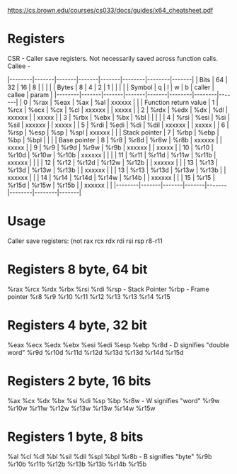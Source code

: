 https://cs.brown.edu/courses/cs033/docs/guides/x64_cheatsheet.pdf

# Registers

CSR    - Caller save registers. Not necessarily saved across function calls.
Callee -

|--------|-------|-------|-------|-------|--------|--------|-------|
| Bits   | 64    | 32    | 16    | 8     |        |        |       |
| Bytes  | 8     | 4     | 2     | 1     |        |        |       |
| Symbol | q     | l     | w     | b     | caller | callee | param |
|--------|-------|-------|-------|-------|--------|--------|-------|
| 0      | %rax  | %eax  | %ax   | %al   | xxxxxx |        |       | Function return value
| 1      | %rcx  | %ecx  | %cx   | %cl   | xxxxxx |        | xxxxx |
| 2      | %rdx  | %edx  | %dx   | %dl   | xxxxxx |        | xxxxx |
| 3      | %rbx  | %ebx  | %bx   | %bl   |        |        |       |
| 4      | %rsi  | %esi  | %si   | %sil  | xxxxxx |        | xxxxx |
| 5      | %rdi  | %edi  | %di   | %dil  | xxxxxx |        | xxxxx |
| 6      | %rsp  | %esp  | %sp   | %spl  | xxxxxx |        |       | Stack pointer
| 7      | %rbp  | %ebp  | %bp   | %bpl  |        |        |       | Base pointer
| 8      | %r8   | %r8d  | %r8w  | %r8b  | xxxxxx |        | xxxxx |
| 9      | %r9   | %r9d  | %r9w  | %r9b  | xxxxxx |        | xxxxx |
| 10     | %r10  | %r10d | %r10w | %r10b | xxxxxx |        |       |
| 11     | %r11  | %r11d | %r11w | %r11b | xxxxxx |        |       |
| 12     | %r12  | %r12d | %r12w | %r12b |        | xxxxxx |       |
| 13     | %r13  | %r13d | %r13w | %r13b |        | xxxxxx |       |
| 13     | %r13  | %r13d | %r13w | %r13b |        | xxxxxx |       |
| 14     | %r14  | %r14d | %r14w | %r14b |        | xxxxxx |       |
| 15     | %r15  | %r15d | %r15w | %r15b |        | xxxxxx |       |
|--------|-------|-------|-------|-------|--------|--------|-------|

# Usage

Caller save registers: (not
rax
rcx
rdx
rdi
rsi
rsp
r8-r11


# Registers 8 byte, 64 bit

%rax
%rcx
%rdx
%rbx
%rsi
%rdi
%rsp - Stack Pointer
%rbp - Frame pointer
%r8
%r9
%r10
%r11
%r12
%r13
%r13
%r14
%r15

# Registers 4 byte, 32 bit

%eax
%ecx
%edx
%ebx
%esi
%edi
%esp
%ebp
%r8d  - D signifies "double word"
%r9d
%r10d
%r11d
%r12d
%r13d
%r13d
%r14d
%r15d

# Registers 2 byte, 16 bits

%ax
%cx
%dx
%bx
%si
%di
%sp
%bp
%r8w - W signifies "word"
%r9w
%r10w
%r11w
%r12w
%r13w
%r13w
%r14w
%r15w

# Registers 1 byte, 8 bits

%al
%cl
%dl
%bl
%sil
%dil
%spl
%bpl
%r8b - B signifies "byte"
%r9b
%r10b
%r11b
%r12b
%r13b
%r13b
%r14b
%r15b

